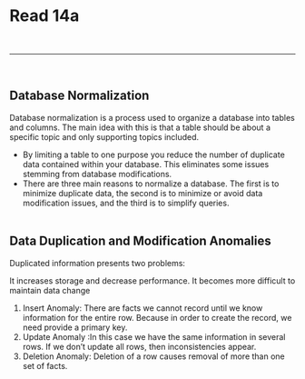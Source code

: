 # Read 14a
<br>
<hr>
<br>

## Database Normalization
Database normalization is a process used to organize a database into tables and columns.  The main idea with this is that a table should be about a specific topic and only supporting topics included. 
* By limiting a table to one purpose you reduce the number of duplicate data contained within your database. This eliminates some issues stemming from database modifications.
* There are three main reasons to normalize a database.  The first is to minimize duplicate data, the second is to minimize or avoid data modification issues, and the third is to simplify queries. 
<br><br>

## Data Duplication and Modification Anomalies

Duplicated information presents two problems:

It increases storage and decrease performance.
It becomes more difficult to maintain data change

1. Insert Anomaly: There are facts we cannot record until we know information for the entire row.   Because in order to create the record, we need provide a primary key. 
2. Update Anomaly :In this case we have the same information in several rows. If we don’t update all rows, then inconsistencies appear.
3. Deletion Anomaly: Deletion of a row causes removal of more than one set of facts.  
